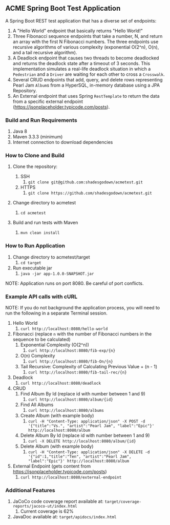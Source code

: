 ACME Spring Boot Test Application
---------------------------------

 A Spring Boot REST test application that has a diverse set of endpoints:  
 1. A "Hello World" endpoint that basically returns "Hello World!"
 1. Three Fibonacci sequence endpoints that take a number, N, and return an array with the first 
 N Fibonacci numbers. The three endpoints use recursive algorithms of various complexity
 (exponential O(2^n), O(n), and a tail recursive algorithm).
 1. A Deadlock endpoint that causes two threads to become deadlocked and returns
 the deadlock state after a timeout of 3 seconds. This implementation
 simulates a real-life deadlock situation in which a <code>Pedestrian</code> and a
 <code>Driver</code> are waiting for each other to cross a <code>Crosswalk</code>.
 1. Several CRUD endpoints that add, query, and delete rows representing Pearl Jam
 <code>Album</code>s from a HyperSQL, in-memory database using a JPA Repository.
 1. An External endpoint that uses Spring <code>RestTemplate</code> to return the data
 from a specific external endpoint (https://jsonplaceholder.typicode.com/posts).

### Build and Run Requirements
1. Java 8
1. Maven 3.3.3 (minimum)
1. Internet connection to download dependencies

### How to Clone and Build
1. Clone the repository:
    1. SSH
        1. ```git clone git@github.com:shadesgodown/acmetest.git```
    1. HTTPS
        1. ```git clone https://github.com/shadesgodown/acmetest.git```

1. Change directory to acmetest
    1. ```cd acmetest```

1. Build and run tests with Maven
    1. ```mvn clean install```

### How to Run Application
1. Change directory to acmetest/target
    1. ```cd target```
1. Run executable jar
    1. ```java -jar app-1.0.0-SNAPSHOT.jar```

NOTE: Application runs on port 8080. Be careful of port conflicts.

### Example API calls with cURL
NOTE: If you do not background the application process, you will need to 
run the following in a separate Terminal session. 

1. Hello World
    1. ```curl http://localhost:8080/hello-world```
1. Fibonacci (replace <code>n</code> with the number of Fibonacci
   numbers in the sequence to be calculated)
    1. Exponential Complexity (O(2^n))
        1. ```curl http://localhost:8080/fib-exp/{n}```
    1. O(n) Complexity
        1. ```curl http://localhost:8080/fib-On/{n}```
    1. Tail Recursive: Complexity of Calculating Previous Value + (n - 1)
        1. ```curl http://localhost:8080/fib-tail-rec/{n}```
1. Deadlock
    1. ```curl http://localhost:8080/deadlock```
1. CRUD
    1. Find Album By Id (replace id with number between 1 and 9)
        1. ```curl http://localhost:8080/album/{id}```
    1. Find All Albums
        1. ```curl http://localhost:8080/albums```
    1. Create Album (with example body)
        1. ```curl -H "Content-Type: application/json" -X POST -d '{"title":"Vs.", "artist":"Pearl Jam", "label":"Epic"}' http://localhost:8080/album```
    1. Delete Album By Id (replace id with number between 1 and 9)
        1. ```curl -X DELETE http://localhost:8080/album/{id}```
    1. Delete Album (with example body)
        1. ```curl -H "Content-Type: application/json" -X DELETE -d '{"id":1,"title":"Ten", "artist":"Pearl Jam", "label":"Epic"}' http://localhost:8080/album```
1. External Endpoint (gets content from https://jsonplaceholder.typicode.com/posts)
    1. ```curl http://localhost:8080/external-endpoint```

### Additional Features
1. JaCoCo code coverage report available at: <code>target/coverage-reports/jacoco-ut/index.html</code>
    1. Current coverage is 62%
1. JavaDoc available at: <code>target/apidocs/index.html</code>